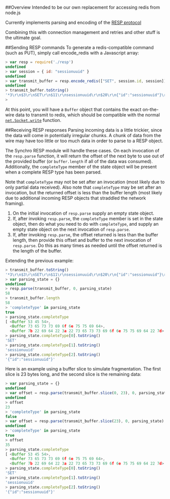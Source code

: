##Overview
Intended to be our own replacement for accessing redis from node.js

Currently implements parsing and encoding of the [RESP protocol](http://redis.io/topics/protocol)

Combining this with connection management and retries and other stuff is the
ultimate goal.

##Sending RESP commands
To generate a redis-compatible command (such as PUT), simply call encode_redis
with a Javascript array:

```Javascript
> var resp = require('./resp')
undefined
> var session = { id: "sessionuuid" }
undefined
> var transmit_buffer = resp.encode_redis(["SET", session.id, session])
undefined
> transmit_buffer.toString()
'*3\r\n$3\r\nSET\r\n$11\r\nsessionuuid\r\n$20\r\n{"id":"sessionuuid"}\r\n'
> 
```

At this point, you will have a `Buffer` object that contains the exact on-the-wire
data to transmit to redis, which should be compatible with the normal
[`net.Socket.write`](http://nodejs.org/api/net.html#net_socket_write_data_encoding_callback)
function.

##Receiving RESP responses
Parsing incoming data is a little trickier, since the data will come in potentially
irregular chunks. A chunk of data from the wire may have too little or too much
data in order to parse to a RESP object.

The Synchro RESP module will handle these cases. On each invocation of the
`resp.parse` function, it will return the offset of the next byte to use out of
the provided buffer (or `buffer.length` if all of the data was consumed).
Additionally, the `completeType` member of the state object will be present
when a complete RESP type has been parsed.

Note that `completeType` may not be set after an invocation (most likely due to
only partial data received). Also note that `completeType` may be set after an
invocation, but the returned offset is less than the buffer length (most likely
due to additional incoming RESP objects that straddled the network framing).

1. On the initial invocation of `resp.parse` supply an empty state object.
1. If, after invoking `resp.parse`, the `completeType` member is set in the state
   object, then do what you need to do with `completeType`, and supply an empty
   state object on the next invocation of `resp.parse`.
1. If, after invoking `resp.parse`, the offset returned is less than the buffer
   length, then provide this offset and buffer to the next invocation of
   `resp.parse`. Do this as many times as needed until the offset returned is
   the length of the buffer.

Extending the previous example:

```Javascript
> transmit_buffer.toString()
'*3\r\n$3\r\nSET\r\n$11\r\nsessionuuid\r\n$20\r\n{"id":"sessionuuid"}\r\n'
> var parsing_state = {}
undefined
> resp.parse(transmit_buffer, 0, parsing_state)
58
> transmit_buffer.length
58
> 'completeType' in parsing_state
true
> parsing_state.completeType
[ <Buffer 53 45 54>,
  <Buffer 73 65 73 73 69 6f 6e 75 75 69 64>,
  <Buffer 7b 22 69 64 22 3a 22 73 65 73 73 69 6f 6e 75 75 69 64 22 7d> ]
> parsing_state.completeType[0].toString()
'SET'
> parsing_state.completeType[1].toString()
'sessionuuid'
> parsing_state.completeType[2].toString()
'{"id":"sessionuuid"}'
```

Here is an example using a buffer slice to simulate fragmentation. The first
slice is 23 bytes long, and the second slice is the remaining data:

```Javascript
> var parsing_state = {}
undefined
> var offset = resp.parse(transmit_buffer.slice(0, 23), 0, parsing_state)
undefined
> offset
23
> 'completeType' in parsing_state
false
> var offset = resp.parse(transmit_buffer.slice(23), 0, parsing_state)
undefined
> 'completeType' in parsing_state
true
> offset
35
> parsing_state.completeType
[ <Buffer 53 45 54>,
  <Buffer 73 65 73 73 69 6f 6e 75 75 69 64>,
  <Buffer 7b 22 69 64 22 3a 22 73 65 73 73 69 6f 6e 75 75 69 64 22 7d> ]
> parsing_state.completeType[0].toString()
'SET'
> parsing_state.completeType[1].toString()
'sessionuuid'
> parsing_state.completeType[2].toString()
'{"id":"sessionuuid"}'

